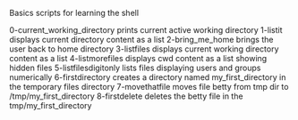 Basics scripts for learning the shell

0-current_working_directory prints current active working directory
1-listit displays current directory content as a list
2-bring_me_home brings the user back to home directory
3-listfiles displays current working directory content as a list
4-listmorefiles displays cwd content as a list showing hidden files
5-listfilesdigitonly lists files displaying users and groups numerically
6-firstdirectory creates a directory named my_first_directory in the temporary files directory
7-movethatfile moves file betty from tmp dir to /tmp/my_first_directory
8-firstdelete deletes the betty file in the tmp/my_first_directory
